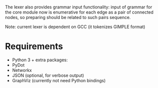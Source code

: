 The lexer also provides grammar input functionality: 
input of grammar for the core module now is enumerative for each edge as a pair of connected nodes, so preparing should be related to such pairs sequence.

Note: current lexer is dependent on GCC (it tokenizes GIMPLE format)

# Requirements
* Python 3 + extra packages:
* PyDot
* Networkx
* JSON (optional, for verbose output)
* GraphViz (currently not need Python bindings)
